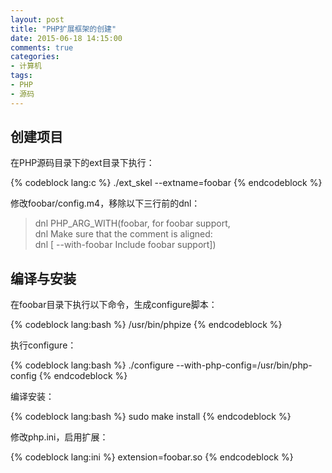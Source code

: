 ```yaml
---
layout: post
title: "PHP扩展框架的创建"
date: 2015-06-18 14:15:00
comments: true
categories:
- 计算机
tags:
- PHP
- 源码
---
```


## 创建项目

在PHP源码目录下的ext目录下执行：

{% codeblock lang:c %}
./ext_skel --extname=foobar
{% endcodeblock %}

修改foobar/config.m4，移除以下三行前的dnl：

>dnl PHP_ARG_WITH(foobar, for foobar support,  
>dnl Make sure that the comment is aligned:  
>dnl [  --with-foobar             Include foobar support])

## 编译与安装

在foobar目录下执行以下命令，生成configure脚本：

{% codeblock lang:bash %}
/usr/bin/phpize
{% endcodeblock %}

执行configure：

{% codeblock lang:bash %}
./configure --with-php-config=/usr/bin/php-config
{% endcodeblock %}

编译安装：

{% codeblock lang:bash %}
sudo make install
{% endcodeblock %}

修改php.ini，启用扩展：

{% codeblock lang:ini %}
extension=foobar.so
{% endcodeblock %}
